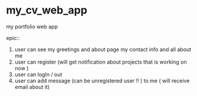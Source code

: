 # my_cv_web_app

my portfolio web app

epic::

1.  user can see my greetings and about page
    my contact info and all about me 
2. user can register (will get notification about projects that is working on now )
3. user can logIn / out
4.  user can add message (can be unregistered user !! )
    to me ( will receive email about it)


